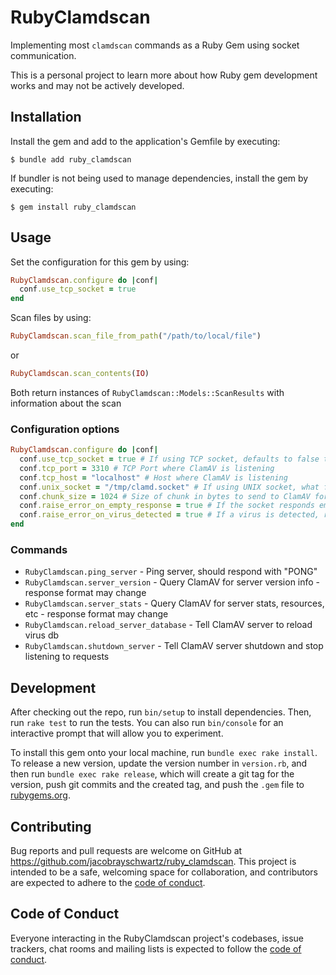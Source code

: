 # RubyClamdscan

Implementing most `clamdscan` commands as a Ruby Gem using socket communication. 

This is a personal project to learn more about how Ruby gem development works and may not be actively developed.

## Installation

Install the gem and add to the application's Gemfile by executing:

    $ bundle add ruby_clamdscan

If bundler is not being used to manage dependencies, install the gem by executing:

    $ gem install ruby_clamdscan

## Usage

Set the configuration for this gem by using:

```ruby
RubyClamdscan.configure do |conf|
  conf.use_tcp_socket = true
end
```

Scan files by using:
```ruby
RubyClamdscan.scan_file_from_path("/path/to/local/file")
```

or

```ruby
RubyClamdscan.scan_contents(IO)
```

Both return instances of `RubyClamdscan::Models::ScanResults` with information about the scan

### Configuration options
```ruby
RubyClamdscan.configure do |conf|
  conf.use_tcp_socket = true # If using TCP socket, defaults to false to use local unix socket
  conf.tcp_port = 3310 # TCP Port where ClamAV is listening
  conf.tcp_host = "localhost" # Host where ClamAV is listening
  conf.unix_socket = "/tmp/clamd.socket" # If using UNIX socket, what file represents the socket
  conf.chunk_size = 1024 # Size of chunk in bytes to send to ClamAV for scanning
  conf.raise_error_on_empty_response = true # If the socket responds empty, raise `RubyClamdscan::Errors::EmptyResponseError` instead of returning an empty string
  conf.raise_error_on_virus_detected = true # If a virus is detected, raise `RubyClamdscan::Errors::VirusDetectedError` instead of just returning the result
end
```

### Commands
* `RubyClamdscan.ping_server` - Ping server, should respond with "PONG"
* `RubyClamdscan.server_version` - Query ClamAV for server version info - response format may change
* `RubyClamdscan.server_stats` - Query ClamAV for server stats, resources, etc - response format may change
* `RubyClamdscan.reload_server_database` - Tell ClamAV server to reload virus db
* `RubyClamdscan.shutdown_server` - Tell ClamAV server shutdown and stop listening to requests

## Development

After checking out the repo, run `bin/setup` to install dependencies. Then, run `rake test` to run the tests. You can also run `bin/console` for an interactive prompt that will allow you to experiment.

To install this gem onto your local machine, run `bundle exec rake install`. To release a new version, update the version number in `version.rb`, and then run `bundle exec rake release`, which will create a git tag for the version, push git commits and the created tag, and push the `.gem` file to [rubygems.org](https://rubygems.org).

## Contributing

Bug reports and pull requests are welcome on GitHub at https://github.com/jacobrayschwartz/ruby_clamdscan. This project is intended to be a safe, welcoming space for collaboration, and contributors are expected to adhere to the [code of conduct](https://github.com/jacobrayschwartz/ruby_clamdscan/blob/main/CODE_OF_CONDUCT.md).

## Code of Conduct

Everyone interacting in the RubyClamdscan project's codebases, issue trackers, chat rooms and mailing lists is expected to follow the [code of conduct](https://github.com/jacobrayschwartz/ruby_clamdscan/blob/main/CODE_OF_CONDUCT.md).

